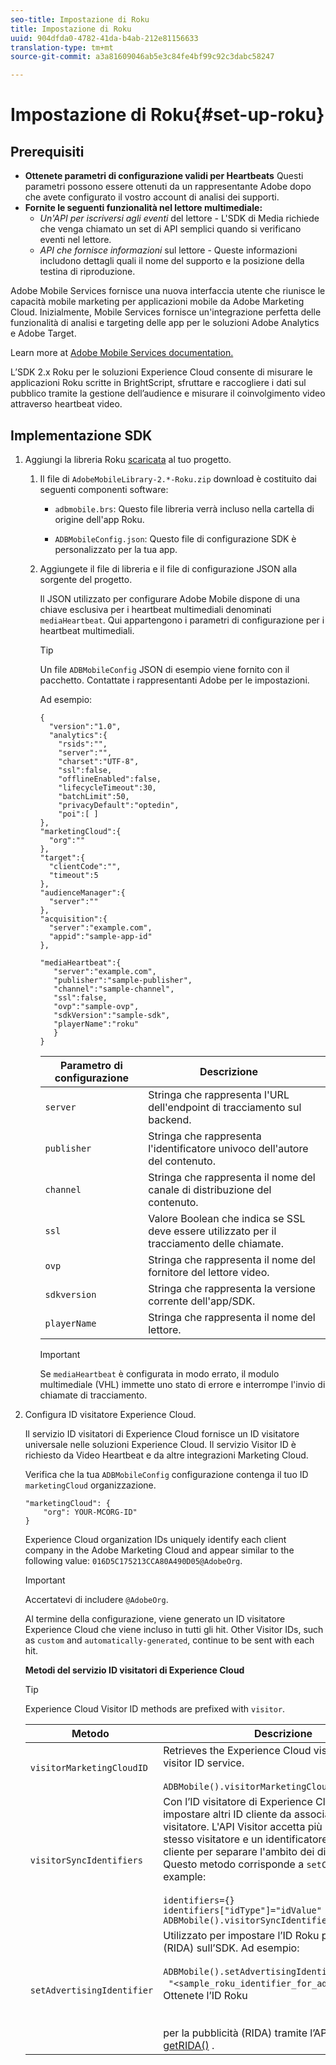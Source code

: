 ```yaml
---
seo-title: Impostazione di Roku
title: Impostazione di Roku
uuid: 904dfda0-4782-41da-b4ab-212e81156633
translation-type: tm+mt
source-git-commit: a3a81609046ab5e3c84fe4bf99c92c3dabc58247

---
```



# Impostazione di Roku{#set-up-roku}

## Prerequisiti

* **Ottenete parametri di configurazione validi per Heartbeats** Questi parametri possono essere ottenuti da un rappresentante Adobe dopo che avete configurato il vostro account di analisi dei supporti.
* **Fornite le seguenti funzionalità nel lettore multimediale:**
   * _Un'API per iscriversi agli eventi_ del lettore - L'SDK di Media richiede che venga chiamato un set di API semplici quando si verificano eventi nel lettore.
   * _API che fornisce informazioni_ sul lettore - Queste informazioni includono dettagli quali il nome del supporto e la posizione della testina di riproduzione.

Adobe Mobile Services fornisce una nuova interfaccia utente che riunisce le capacità mobile marketing per applicazioni mobile da Adobe Marketing Cloud. Inizialmente, Mobile Services fornisce un'integrazione perfetta delle funzionalità di analisi e targeting delle app per le soluzioni Adobe Analytics e Adobe Target.

Learn more at [Adobe Mobile Services documentation.](https://marketing.adobe.com/resources/help/en_US/mobile/)

L’SDK 2.x Roku per le soluzioni Experience Cloud consente di misurare le applicazioni Roku scritte in BrightScript, sfruttare e raccogliere i dati sul pubblico tramite la gestione dell’audience e misurare il coinvolgimento video attraverso heartbeat video.

## Implementazione SDK

1. Aggiungi la libreria Roku [scaricata](/help/sdk-implement/download-sdks.md#download-2x-sdks) al tuo progetto.

   1. Il file di `AdobeMobileLibrary-2.*-Roku.zip` download è costituito dai seguenti componenti software:

      * `adbmobile.brs`: Questo file libreria verrà incluso nella cartella di origine dell'app Roku.

      * `ADBMobileConfig.json`: Questo file di configurazione SDK è personalizzato per la tua app.
   1. Aggiungete il file di libreria e il file di configurazione JSON alla sorgente del progetto.

      Il JSON utilizzato per configurare Adobe Mobile dispone di una chiave esclusiva per i heartbeat multimediali denominati `mediaHeartbeat`. Qui appartengono i parametri di configurazione per i heartbeat multimediali.

      >[!TIP]
      >
      >Un file `ADBMobileConfig` JSON di esempio viene fornito con il pacchetto. Contattate i rappresentanti Adobe per le impostazioni.

      Ad esempio:

      ```
      {
        "version":"1.0", 
        "analytics":{
          "rsids":"",
          "server":"",
          "charset":"UTF-8", 
          "ssl":false, 
          "offlineEnabled":false, 
          "lifecycleTimeout":30, 
          "batchLimit":50, 
          "privacyDefault":"optedin", 
          "poi":[ ]
      },
      "marketingCloud":{
        "org":""
      },
      "target":{ 
        "clientCode":"", 
        "timeout":5
      },
      "audienceManager":{ 
        "server":""
      },
      "acquisition":{ 
        "server":"example.com",
        "appid":"sample-app-id"
      },
      
      "mediaHeartbeat":{ 
         "server":"example.com", 
         "publisher":"sample-publisher", 
         "channel":"sample-channel", 
         "ssl":false,
         "ovp":"sample-ovp", 
         "sdkVersion":"sample-sdk", 
         "playerName":"roku"
         }    
      }
      ```

      | Parametro di configurazione | Descrizione     |
      | --- | --- |
      | `server` | Stringa che rappresenta l'URL dell'endpoint di tracciamento sul backend. |
      | `publisher` | Stringa che rappresenta l'identificatore univoco dell'autore del contenuto. |
      | `channel` | Stringa che rappresenta il nome del canale di distribuzione del contenuto. |
      | `ssl` | Valore Boolean che indica se SSL deve essere utilizzato per il tracciamento delle chiamate. |
      | `ovp` | Stringa che rappresenta il nome del fornitore del lettore video. |
      | `sdkversion` | Stringa che rappresenta la versione corrente dell'app/SDK. |
      | `playerName` | Stringa che rappresenta il nome del lettore. |

      >[!IMPORTANT]
      >
      >Se `mediaHeartbeat` è configurata in modo errato, il modulo multimediale (VHL) immette uno stato di errore e interrompe l'invio di chiamate di tracciamento.


1. Configura ID visitatore Experience Cloud.

   Il servizio ID visitatori di Experience Cloud fornisce un ID visitatore universale nelle soluzioni Experience Cloud. Il servizio Visitor ID è richiesto da Video Heartbeat e da altre integrazioni Marketing Cloud.

   Verifica che la tua `ADBMobileConfig` configurazione contenga il tuo ID `marketingCloud` organizzazione.

   ```
   "marketingCloud": {
       "org": YOUR-MCORG-ID"
   }
   ```

   Experience Cloud organization IDs uniquely identify each client company in the Adobe Marketing Cloud and appear similar to the following value: `016D5C175213CCA80A490D05@AdobeOrg`.

   >[!IMPORTANT]
   >
   >Accertatevi di includere `@AdobeOrg`.

   Al termine della configurazione, viene generato un ID visitatore Experience Cloud che viene incluso in tutti gli hit. Other Visitor IDs, such as `custom` and `automatically-generated`, continue to be sent with each hit.

   **Metodi del servizio ID visitatori di Experience Cloud**

   >[!TIP]
   >
   >Experience Cloud Visitor ID methods are prefixed with `visitor`.

   |  Metodo   | Descrizione |
   | --- | --- |
   | `visitorMarketingCloudID` | Retrieves the Experience Cloud visitor ID from the visitor ID service.  <br/><br/>`ADBMobile().visitorMarketingCloudID()` |
   | `visitorSyncIdentifiers` | Con l’ID visitatore di Experience Cloud, puoi impostare altri ID cliente da associare a ogni visitatore. L'API Visitor accetta più ID cliente per lo stesso visitatore e un identificatore del tipo di cliente per separare l'ambito dei diversi ID cliente. Questo metodo corrisponde a `setCustomerIDs`. For example: <br/><br/>`identifiers={}` <br/>`identifiers["idType"]="idValue"` <br/>`ADBMobile().visitorSyncIdentifiers(identifiers)` |
   | `setAdvertisingIdentifier` | Utilizzato per impostare l’ID Roku per la pubblicità (RIDA) sull’SDK. Ad esempio: <br/><br/> `ADBMobile().setAdvertisingIdentifier(`<br/>  `"<sample_roku_identifier_for_advertising>")` Ottenete l’ID Roku <br/><br/><br/>per la pubblicità (RIDA) tramite l’API Roku SDK [getRIDA()](https://developer.roku.com/docs/references/brightscript/interfaces/ifdeviceinfo.md#getrida-as-dynamic) . |

   <!--
    Roku Api Reference: 
    * [Integrating the Roku Advertising Framework](https://sdkdocs.roku.com/display/sdkdoc/Integrating+the+Roku+Advertising+Framework)  
    * [GetRIDA()](https://sdkdocs.roku.com/display/sdkdoc/ifDeviceInfo#ifDeviceInfo-GetRIDA())
    -->

<!--    **Postbacks -** For more information about configuring postbacks, see [Configure Postbacks.](https://marketing.adobe.com/resources/help/en_US/mobile/signals_.html) -->
